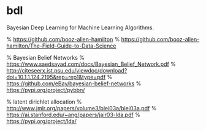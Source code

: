 # bdl
Bayesian Deep Learning for Machine Learning Algorithms.

% https://github.com/booz-allen-hamilton
% https://github.com/booz-allen-hamilton/The-Field-Guide-to-Data-Science

% Bayesian Belief Networks
% https://www.saedsayad.com/docs/Bayesian_Belief_Network.pdf
% http://citeseerx.ist.psu.edu/viewdoc/download?doi=10.1.1.124.2195&rep=rep1&type=pdf
% https://github.com/eBay/bayesian-belief-networks
% https://pypi.org/project/pybbn/

% latent dirichlet allocation
% http://www.jmlr.org/papers/volume3/blei03a/blei03a.pdf
% https://ai.stanford.edu/~ang/papers/jair03-lda.pdf
% https://pypi.org/project/lda/

